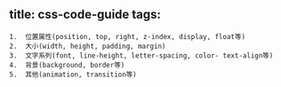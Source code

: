 title: css-code-guide
tags:
---


	1.	位置属性(position, top, right, z-index, display, float等) 
	2.	大小(width, height, padding, margin) 
	3.	文字系列(font, line-height, letter-spacing, color- text-align等) 
	4.	背景(background, border等) 
	5.	其他(animation, transition等) 


